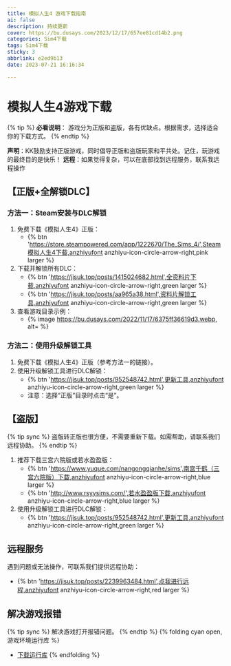 ```yaml
---
title: 模拟人生4 游戏下载指南
ai: false
description: 持续更新
cover: https://bu.dusays.com/2023/12/17/657ee81cd14b2.png
categories: Sim4下载
tags: Sim4下载
sticky: 3
abbrlink: e2ed9b13
date: 2023-07-21 16:16:34

---
```


# 模拟人生4游戏下载
{% tip  %}
**必看说明**：
游戏分为正版和盗版，各有优缺点。根据需求，选择适合你的下载方式。
{% endtip %}

**声明**：KK鼓励支持正版游戏，同时倡导正版和盗版玩家和平共处。记住，玩游戏的最终目的是快乐！
**远程**：如果觉得复杂，可以在底部找到远程服务，联系我远程操作
## 【正版+全解锁DLC】
### 方法一：Steam安装与DLC解锁
1. 免费下载《模拟人生4》正版：
   - {% btn 'https://store.steampowered.com/app/1222670/The_Sims_4/',Steam模拟人生4下载,anzhiyufont anzhiyu-icon-circle-arrow-right,pink larger %}
2. 下载并解锁所有DLC：
   - {% btn 'https://jisuk.top/posts/1415024682.html',全资料片下载,anzhiyufont anzhiyu-icon-circle-arrow-right,green larger %}
   - {% btn 'https://jisuk.top/posts/aa965a38.html',资料片解锁工具,anzhiyufont anzhiyu-icon-circle-arrow-right,green larger %}
3. 查看游戏目录示例：
   - {% image https://bu.dusays.com/2022/11/17/6375ff36619d3.webp, alt= %}
### 方法二：使用升级解锁工具
1. 免费下载《模拟人生4》正版（参考方法一的链接）。
2. 使用升级解锁工具进行DLC解锁：
   - {% btn 'https://jisuk.top/posts/952548742.html',更新工具,anzhiyufont anzhiyu-icon-circle-arrow-right,green larger %}
   - 注意：选择“正版”目录时点击“是”。

## 【盗版】
{% tip sync %}
盗版转正版也很方便，不需要重新下载。如需帮助，请联系我们远程协助。
{% endtip %}
1. 推荐下载三宫六院版或若水盈盈版：
   - {% btn 'https://www.yuque.com/nangongqianhe/sims',南宫千鹤（三宫六院版）下载,anzhiyufont anzhiyu-icon-circle-arrow-right,blue larger %}
   - {% btn 'http://www.rsyysims.com/',若水盈盈版下载,anzhiyufont anzhiyu-icon-circle-arrow-right,blue larger %}
2. 使用升级解锁工具进行DLC解锁：
   - {% btn 'https://jisuk.top/posts/952548742.html',更新工具,anzhiyufont anzhiyu-icon-circle-arrow-right,green larger %}

## 远程服务
遇到问题或无法操作，可联系我们提供远程协助：
- {% btn 'https://jisuk.top/posts/2239963484.html',点我进行远程,anzhiyufont anzhiyu-icon-circle-arrow-right,red larger %}

## 解决游戏报错
{% tip sync %}
解决游戏打开报错问题。
{% endtip %}
{% folding cyan open, 游戏环境运行库 %}
- [下载运行库](https://www.123pan.com/s/ylM8Vv-iU1ad)
{% endfolding %}
